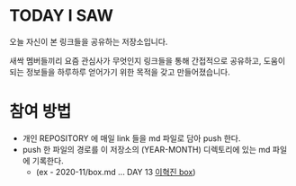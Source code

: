 # TODAY I SAW
오늘 자신이 본 링크들을 공유하는 저장소입니다.

새싹 멤버들끼리 요즘 관심사가 무엇인지 링크들을 통해 간접적으로 공유하고,
도움이 되는 정보들을 하루하루 얻어가기 위한 목적을 갖고 만들어졌습니다.

# 참여 방법
* 개인 REPOSITORY 에 매일 link 들을 md 파일로 담아 push 한다.
* push 한 파일의 경로를 이 저장소의 (YEAR-MONTH) 디렉토리에 있는 md 파일에 기록한다. 
	* (ex - 2020-11/box.md ... DAY 13 [이혁진 box](링크url))
